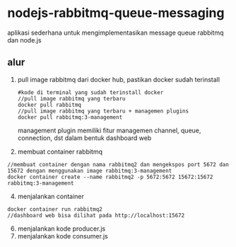 # nodejs-rabbitmq-queue-messaging
aplikasi sederhana untuk mengimplementasikan message queue rabbitmq dan node.js

## alur
 1. pull image rabbitmq dari docker hub, pastikan docker sudah terinstall
    ```
    #kode di terminal yang sudah terinstall docker
    //pull image rabbitmq yang terbaru
    docker pull rabbitmq
    //pull image rabbitmq yang terbaru + managemen plugins
    docker pull rabbitmq:3-management
    ```
    management plugin memiliki fitur managemen channel, queue, connection, dst dalam bentuk dashboard web
    
 2. membuat container rabbitmq
   ```
   //membuat container dengan nama rabbitmq2 dan mengekspos port 5672 dan 15672 dengan menggunakan image rabbitmq:3-management
   docker container create --name rabbitmq2 -p 5672:5672 15672:15672 rabbitmq:3-management
   ```
 4. menjalankan container
   ```
   docker container run rabbitmq2
   //dashboard web bisa dilihat pada http://localhost:15672
   ```
 6. menjalankan kode producer.js
 7. menjalankan kode consumer.js

